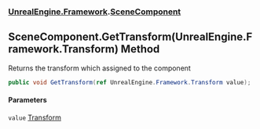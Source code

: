 ### [UnrealEngine.Framework](./UnrealEngine-Framework.md 'UnrealEngine.Framework').[SceneComponent](./SceneComponent.md 'UnrealEngine.Framework.SceneComponent')
## SceneComponent.GetTransform(UnrealEngine.Framework.Transform) Method
Returns the transform which assigned to the component  
```csharp
public void GetTransform(ref UnrealEngine.Framework.Transform value);
```
#### Parameters
<a name='UnrealEngine-Framework-SceneComponent-GetTransform(UnrealEngine-Framework-Transform)-value'></a>
`value` [Transform](./Transform.md 'UnrealEngine.Framework.Transform')  
  
